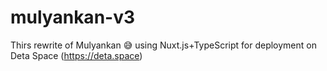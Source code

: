 # mulyankan-v3
Thirs rewrite of Mulyankan 😅 using Nuxt.js+TypeScript for deployment on Deta Space (https://deta.space)
